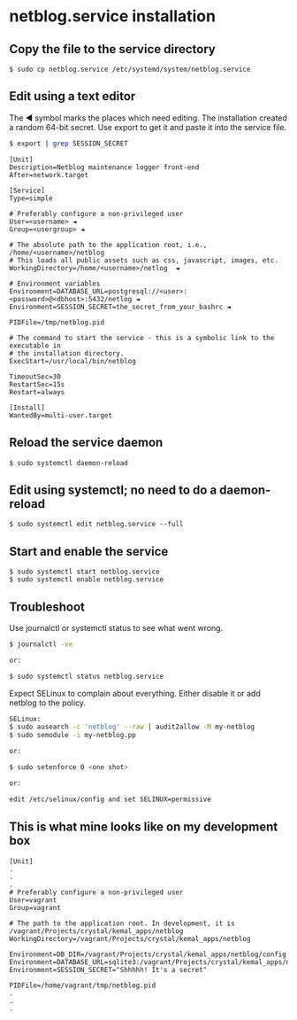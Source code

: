 # netblog.service installation

## Copy the file to the service directory
```
$ sudo cp netblog.service /etc/systemd/system/netblog.service
```

## Edit using a text editor
The ◄ symbol marks the places which need editing. The installation created a random
64-bit secret. Use export to get it and paste it into the service file.
```bash
$ export | grep SESSION_SECRET
```

```
[Unit]
Description=Netblog maintenance logger front-end
After=network.target

[Service]
Type=simple

# Preferably configure a non-privileged user
User=<username> ◄
Group=<usergroup> ◄

# The absolute path to the application root, i.e., /home/<username>/netblog
# This loads all public assets such as css, javascript, images, etc.
WorkingDirectory=/home/<username>/netlog  ◄

# Environment variables
Environment=DATABASE_URL=postgresql://<user>:<password>@<dbhost>:5432/netlog ◄
Environment=SESSION_SECRET=the_secret_from_your_bashrc ◄

PIDFile=/tmp/netblog.pid

# The command to start the service - this is a symbolic link to the executable in
# the installation directory.
ExecStart=/usr/local/bin/netblog

TimeoutSec=30
RestartSec=15s
Restart=always

[Install]
WantedBy=multi-user.target

```

## Reload the service daemon
```
$ sudo systemctl daemon-reload
```

## Edit using systemctl; no need to do a daemon-reload
```
$ sudo systemctl edit netblog.service --full
```

## Start and enable the service
```
$ sudo systemctl start netblog.service
$ sudo systemctl enable netblog.service
```

## Troubleshoot
Use journalctl or systemctl status to see what went wrong.
```bash
$ journalctl -xe

or:

$ sudo systemctl status netblog.service
```

Expect SELinux to complain about everything. Either disable it or add netblog
to the policy.
```bash
SELinux:
$ sudo ausearch -c 'netblog' --raw | audit2allow -M my-netblog
$ sudo semodule -i my-netblog.pp

or:

$ sudo setenforce 0 <one shot>

or:

edit /etc/selinux/config and set SELINUX=permissive
```

## This is what mine looks like on my development box
```
[Unit]
.
.
.
# Preferably configure a non-privileged user
User=vagrant
Group=vagrant

# The path to the application root. In development, it is /vagrant/Projects/crystal/kemal_apps/netblog
WorkingDirectory=/vagrant/Projects/crystal/kemal_apps/netblog

Environment=DB_DIR=/vagrant/Projects/crystal/kemal_apps/netblog/config
Environment=DATABASE_URL=sqlite3:/vagrant/Projects/crystal/kemal_apps/netblog/config/netlog.db
Environment=SESSION_SECRET="Shhhhh! It's a secret"

PIDFile=/home/vagrant/tmp/netblog.pid
.
.
.
```

